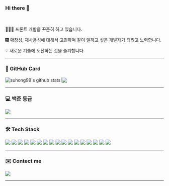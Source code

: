 ### Hi there 👋

<br>
<p>👨🏻‍💻 프론트 개발을 꾸준히 하고 있습니다.</p>
<p>🎆  확장성, 재사용성에 대해서 고민하며 같이 일하고 싶은 개발자가 되려고 노력합니다.</p>
<p>💡  새로운 기술에 도전하는 것을 즐겨합니다.</p>
<hr/>

<div>
      <h3>📔 GitHub Card</h3>
     <img align="center" src="https://github-readme-stats.vercel.app/api?username=suhong99&show_icons=true&include_all_commits=true&theme=buefy&hide_border=true" alt="suhong99's github stats" />|<img align="center" src="https://github-readme-stats.vercel.app/api/top-langs/?username=suhong99&layout=compact&theme=buefy&hide_border=true" /> 
     
</div>
<hr/>

 <h3>	💻 백준 등급</h3>
      <img src="http://mazassumnida.wtf/api/v2/generate_badge?boj=topic828" />
<hr/>

<div>
      <h3>🛠 Tech Stack </h3>
</div>

<div>      
<img src="https://img.shields.io/badge/react-61DAFB?style=for-the-badge&logo=react&logoColor=black">
<img src="https://img.shields.io/badge/typescript-3178C6?style=for-the-badge&logo=typescript&logoColor=black"> 
<img src="https://img.shields.io/badge/redux-764ABC?style=for-the-badge&logo=redux&logoColor=white">
<img src="https://img.shields.io/badge/axios-F36633?style=for-the-badge&logo=axios&logoColor=white"> 
<img src="https://img.shields.io/badge/yarn-FFB3C7?style=for-the-badge&logo=yarn&logoColor=white">
<img src="https://img.shields.io/badge/reactrouter-CA4245?style=for-the-badge&logo=reactrouter&logoColor=white">
<img src="https://img.shields.io/badge/dotenv-ECD53F?style=for-the-badge&logo=dotenv&logoColor=white">
<img src="https://img.shields.io/badge/styledcomponents-DB7093?style=for-the-badge&logo=styledcomponents&logoColor=white">
<img src="https://img.shields.io/badge/vercel-FD5750?style=for-the-badge&logo=vercel&logoColor=white">
<img src="https://img.shields.io/badge/vite-646CFF?style=for-the-badge&logo=vite&logoColor=black">
<img src="https://img.shields.io/badge/html5-E34F26?style=for-the-badge&logo=html5&logoColor=white">
<img src="https://img.shields.io/badge/css-1572B6?style=for-the-badge&logo=css3&logoColor=white">
<img src="https://img.shields.io/badge/nginx-009639?style=for-the-badge&logo=nginx&logoColor=black">
<img src="https://img.shields.io/badge/Docker-2496ED?style=for-the-badge&logo=Docker&logoColor=white">
<img src="https://img.shields.io/badge/githubactions-2088FF?style=for-the-badge&logo=githubactions&logoColor=white">
<img src="https://img.shields.io/badge/reactquery-FF4154?style=for-the-badge&logo=reactquery&logoColor=white">
<img src="https://img.shields.io/badge/Redux Toolkit-764ABC?style=for-the-badge&logo=Redux&logoColor=white"/>
</div>
<hr/>

<div>
      <h3>✉️ Contect me </h3>
</div>
 <img src = https://img.shields.io/badge/Gmail-d14836?style=flat-square&logo=Gmail&logoColor=white&link=mailto:bt01063767006@gmail.com (mailto:bt01063767006@gmail.com)>
<hr/>



<!--
**suhong99/suhong99** is a ✨ _special_ ✨ repository because its `README.md` (this file) appears on your GitHub profile.

Here are some ideas to get you started:

- 🔭 I’m currently working on ...
- 🌱 I’m currently learning ...
- 👯 I’m looking to collaborate on ...
- 🤔 I’m looking for help with ...
- 💬 Ask me about ...
- 📫 How to reach me: ...
- 😄 Pronouns: ...
- ⚡ Fun fact: ...
-->
